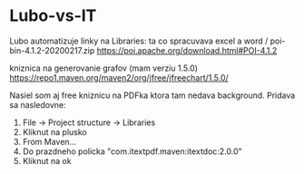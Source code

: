 # Lubo-vs-IT
Lubo automatizuje
linky na Libraries:
ta co spracuvava excel a word / poi-bin-4.1.2-20200217.zip
https://poi.apache.org/download.html#POI-4.1.2

kniznica na generovanie grafov (mam verziu 1.5.0)
https://repo1.maven.org/maven2/org/jfree/jfreechart/1.5.0/

Nasiel som aj free kniznicu na PDFka ktora tam nedava background. Pridava sa nasledovne:
1) File -> Project structure -> Libraries
2) Kliknut na plusko
3) From Maven...
4) Do prazdneho policka "com.itextpdf.maven:itextdoc:2.0.0"
5) Kliknut na ok
